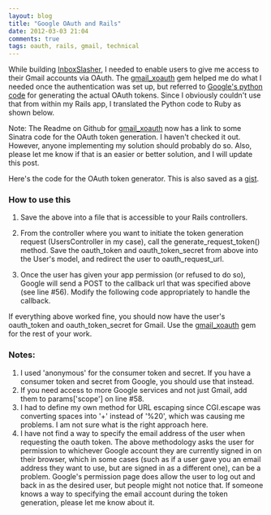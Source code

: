 ```yaml
---
layout: blog
title: "Google OAuth and Rails"
date: 2012-03-03 21:04
comments: true
tags: oauth, rails, gmail, technical
---
```


While building [InboxSlasher](http://www.inboxslasher.com), I needed to enable users to give me access to their Gmail accounts via OAuth. The [gmail_xoauth](http://github.com/nfo/gmail_xoauth) gem helped me do what I needed once the authentication was set up, but referred to [Google's python code](http://code.google.com/p/google-mail-xoauth-tools/wiki/XoauthDotPyRunThrough) for generating the actual OAuth tokens. Since I obviously couldn't use that from within my Rails app, I translated the Python code to Ruby as shown below.

Note: The Readme on Github for [gmail_xoauth](http://github.com/nfo/gmail_xoauth) now has a link to some Sinatra code for the OAuth token generation. I haven't checked it out. However, anyone implementing my solution should probably do so. Also, please let me know if that is an easier or better solution, and I will update this post.

Here's the code for the OAuth token generator. This is also saved as a [gist](https://gist.github.com/1970639).
<script src="https://gist.github.com/1970639.js?file=ruby_oauth_token_generator.rb"></script>

### How to use this
1) Save the above into a file that is accessible to your Rails controllers.

2) From the controller where you want to initiate the token generation request (UsersController in my case), call the generate\_request\_token() method. Save the oauth\_token and oauth\_token\_secret from above into the User's model, and redirect the user to oauth\_request\_url.
<script src="https://gist.github.com/tsycho/5328705.js"></script>

3) Once the user has given your app permission (or refused to do so), Google will send a POST to the callback url that was specified above (see line #56). Modify the following code appropriately to handle the callback.
<script src="https://gist.github.com/tsycho/5328714.js"></script>

If everything above worked fine, you should now have the user's oauth\_token and oauth\_token\_secret for Gmail. Use the [gmail_xoauth](http://github.com/nfo/gmail_xoauth) gem for the rest of your work.

### Notes:
1. I used 'anonymous' for the consumer token and secret. If you have a consumer token and secret from Google, you should use that instead.
2. If you need access to more Google services and not just Gmail, add them to params['scope'] on line #58.
3. I had to define my own method for URL escaping since CGI.escape was converting spaces into '+' instead of '%20', which was causing me problems. I am not sure what is the right approach here.
4. I have not find a way to specify the email address of the user when requesting the oauth token. The above methodology asks the user for permission to whichever Google account they are currently signed in on their browser, which in some cases (such as if a user gave you an email address they want to use, but are signed in as a different one), can be a problem. Google's permission page does allow the user to log out and back in as the desired user, but people might not notice that. If someone knows a way to specifying the email account during the token generation, please let me know about it.
